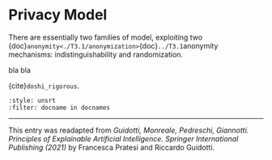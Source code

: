 # Privacy Model

There are essentially two families of model, exploiting two {doc}`anonymity<./T3.1/anonymization>`{doc}`../T3.1`anonymity mechanisms: indistinguishability and randomization.

bla bla

{cite}`doshi_rigorous`. 
<!---In the following we present details of these distinctions and other important features characterizing XAI methods.--> 




```{bibliography}
:style: unsrt
:filter: docname in docnames
```

---
 
This entry was readapted from *Guidotti, Monreale, Pedreschi, Giannotti. Principles of Explainable Artificial Intelligence. Springer International Publishing (2021)* by Francesca Pratesi and Riccardo Guidotti.
